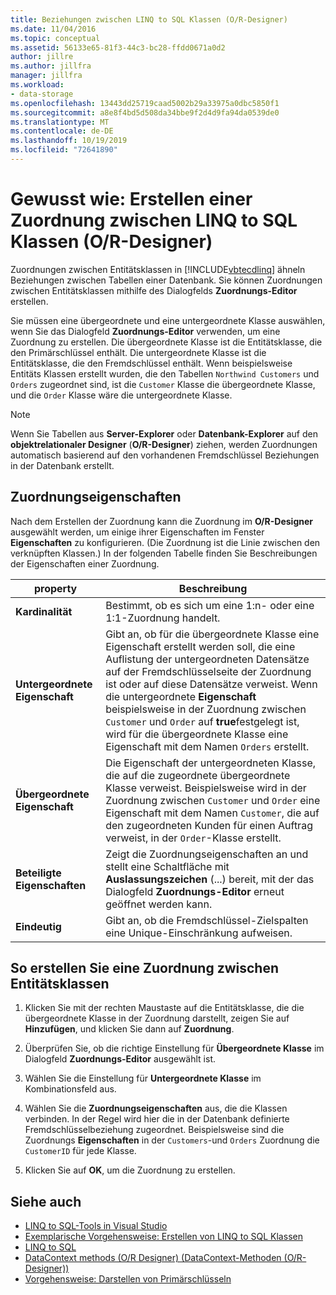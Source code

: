```yaml
---
title: Beziehungen zwischen LINQ to SQL Klassen (O/R-Designer)
ms.date: 11/04/2016
ms.topic: conceptual
ms.assetid: 56133e65-81f3-44c3-bc28-ffdd0671a0d2
author: jillre
ms.author: jillfra
manager: jillfra
ms.workload:
- data-storage
ms.openlocfilehash: 13443dd25719caad5002b29a33975a0dbc5850f1
ms.sourcegitcommit: a8e8f4bd5d508da34bbe9f2d4d9fa94da0539de0
ms.translationtype: MT
ms.contentlocale: de-DE
ms.lasthandoff: 10/19/2019
ms.locfileid: "72641890"
---
```

# <a name="how-to-create-an-association-between-linq-to-sql-classes-or-designer"></a>Gewusst wie: Erstellen einer Zuordnung zwischen LINQ to SQL Klassen (O/R-Designer)
Zuordnungen zwischen Entitätsklassen in [!INCLUDE[vbtecdlinq](../data-tools/includes/vbtecdlinq_md.md)] ähneln Beziehungen zwischen Tabellen einer Datenbank. Sie können Zuordnungen zwischen Entitätsklassen mithilfe des Dialogfelds **Zuordnungs-Editor** erstellen.

Sie müssen eine übergeordnete und eine untergeordnete Klasse auswählen, wenn Sie das Dialogfeld **Zuordnungs-Editor** verwenden, um eine Zuordnung zu erstellen. Die übergeordnete Klasse ist die Entitätsklasse, die den Primärschlüssel enthält. Die untergeordnete Klasse ist die Entitätsklasse, die den Fremdschlüssel enthält. Wenn beispielsweise Entitäts Klassen erstellt wurden, die den Tabellen `Northwind Customers` und `Orders` zugeordnet sind, ist die `Customer` Klasse die übergeordnete Klasse, und die `Order` Klasse wäre die untergeordnete Klasse.

> [!NOTE]
> Wenn Sie Tabellen aus **Server-Explorer** oder **Datenbank-Explorer** auf den **objektrelationaler Designer** (**O/R-Designer**) ziehen, werden Zuordnungen automatisch basierend auf den vorhandenen Fremdschlüssel Beziehungen in der Datenbank erstellt.

## <a name="association-properties"></a>Zuordnungseigenschaften
Nach dem Erstellen der Zuordnung kann die Zuordnung im **O/R-Designer** ausgewählt werden, um einige ihrer Eigenschaften im Fenster **Eigenschaften** zu konfigurieren. (Die Zuordnung ist die Linie zwischen den verknüpften Klassen.) In der folgenden Tabelle finden Sie Beschreibungen der Eigenschaften einer Zuordnung.

|property|Beschreibung|
|--------------|-----------------|
|**Kardinalität**|Bestimmt, ob es sich um eine 1:n- oder eine 1:1-Zuordnung handelt.|
|**Untergeordnete Eigenschaft**|Gibt an, ob für die übergeordnete Klasse eine Eigenschaft erstellt werden soll, die eine Auflistung der untergeordneten Datensätze auf der Fremdschlüsselseite der Zuordnung ist oder auf diese Datensätze verweist. Wenn die untergeordnete **Eigenschaft** beispielsweise in der Zuordnung zwischen `Customer` und `Order` auf **true**festgelegt ist, wird für die übergeordnete Klasse eine Eigenschaft mit dem Namen `Orders` erstellt.|
|**Übergeordnete Eigenschaft**|Die Eigenschaft der untergeordneten Klasse, die auf die zugeordnete übergeordnete Klasse verweist. Beispielsweise wird in der Zuordnung zwischen `Customer` und `Order` eine Eigenschaft mit dem Namen `Customer`, die auf den zugeordneten Kunden für einen Auftrag verweist, in der `Order`-Klasse erstellt.|
|**Beteiligte Eigenschaften**|Zeigt die Zuordnungseigenschaften an und stellt eine Schaltfläche mit **Auslassungszeichen** (...) bereit, mit der das Dialogfeld **Zuordnungs-Editor** erneut geöffnet werden kann.|
|**Eindeutig**|Gibt an, ob die Fremdschlüssel-Zielspalten eine Unique-Einschränkung aufweisen.|

## <a name="to-create-an-association-between-entity-classes"></a>So erstellen Sie eine Zuordnung zwischen Entitätsklassen

1. Klicken Sie mit der rechten Maustaste auf die Entitätsklasse, die die übergeordnete Klasse in der Zuordnung darstellt, zeigen Sie auf **Hinzufügen**, und klicken Sie dann auf **Zuordnung**.

2. Überprüfen Sie, ob die richtige Einstellung für **Übergeordnete Klasse** im Dialogfeld **Zuordnungs-Editor** ausgewählt ist.

3. Wählen Sie die Einstellung für **Untergeordnete Klasse** im Kombinationsfeld aus.

4. Wählen Sie die **Zuordnungseigenschaften** aus, die die Klassen verbinden. In der Regel wird hier die in der Datenbank definierte Fremdschlüsselbeziehung zugeordnet. Beispielsweise sind die Zuordnungs **Eigenschaften** in der `Customers`-und `Orders` Zuordnung die `CustomerID` für jede Klasse.

5. Klicken Sie auf **OK**, um die Zuordnung zu erstellen.

## <a name="see-also"></a>Siehe auch

- [LINQ to SQL-Tools in Visual Studio](../data-tools/linq-to-sql-tools-in-visual-studio2.md)
- [Exemplarische Vorgehensweise: Erstellen von LINQ to SQL Klassen](how-to-create-linq-to-sql-classes-mapped-to-tables-and-views-o-r-designer.md)
- [LINQ to SQL](/dotnet/framework/data/adonet/sql/linq/index)
- [DataContext methods (O/R Designer) (DataContext-Methoden (O/R-Designer))](../data-tools/datacontext-methods-o-r-designer.md)
- [Vorgehensweise: Darstellen von Primärschlüsseln](/dotnet/framework/data/adonet/sql/linq/how-to-represent-primary-keys)
